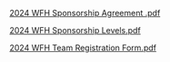 [2024 WFH Sponsorship Agreement .pdf](.attachments/f4eb1c3cd1bea579a7893f68821c9502dc7da9f1.pdf) 

[2024 WFH Sponsorship Levels.pdf](.attachments/3c3d50e21ef540e662ca4756ae6039238d704420.pdf) 

[2024 WFH Team Registration Form.pdf](.attachments/4214dba35e3172a127fb523b0d44565f5145ab79.pdf) 


